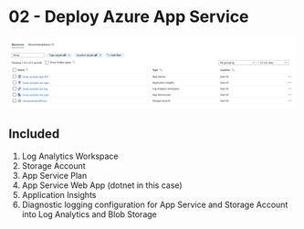 # 02 - Deploy Azure App Service

![Azure App Service Deployment](images/02-deploy-azure-appservice.png)

## Included

1. Log Analytics Workspace
2. Storage Account
3. App Service Plan
4. App Service Web App (dotnet in this case)
5. Application Insights
6. Diagnostic logging configuration for App Service and Storage Account into Log Analytics and Blob Storage